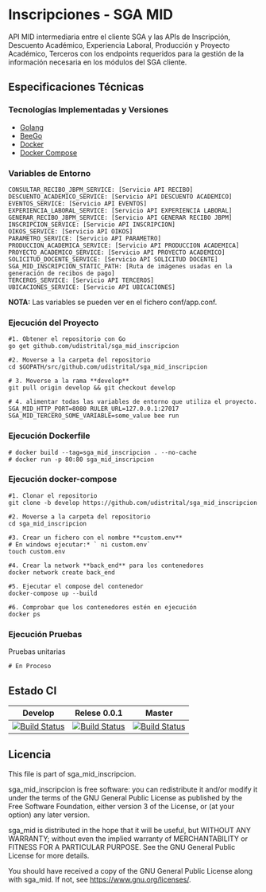 # Inscripciones - SGA MID

API MID intermediaria entre el cliente SGA y las APIs de Inscripción, Descuento Académico, Experiencia Laboral, 
Producción y Proyecto Académico, Terceros con los endpoints requeridos para la gestión de la información necesaria 
en los módulos del SGA cliente.

## Especificaciones Técnicas

### Tecnologías Implementadas y Versiones
* [Golang](https://github.com/udistrital/introduccion_oas/blob/master/instalacion_de_herramientas/golang.md)
* [BeeGo](https://github.com/udistrital/introduccion_oas/blob/master/instalacion_de_herramientas/beego.md)
* [Docker](https://docs.docker.com/engine/install/ubuntu/)
* [Docker Compose](https://docs.docker.com/compose/)

### Variables de Entorno
```shell
CONSULTAR_RECIBO_JBPM_SERVICE: [Servicio API RECIBO]
DESCUENTO_ACADEMICO_SERVICE: [Servicio API DESCUENTO ACADEMICO]
EVENTOS_SERVICE: [Servicio API EVENTOS]
EXPERIENCIA_LABORAL_SERVICE: [Servicio API EXPERIENCIA LABORAL]
GENERAR_RECIBO_JBPM_SERVICE: [Servicio API GENERAR RECIBO JBPM]
INSCRIPCION_SERVICE: [Servicio API INSCRIPCION]
OIKOS_SERVICE: [Servicio API OIKOS]
PARAMETRO_SERVICE: [Servicio API PARAMETRO]
PRODUCCION_ACADEMICA_SERVICE: [Servicio API PRODUCCION ACADEMICA]
PROYECTO_ACADEMICO_SERVICE: [Servicio API PROYECTO ACADEMICO]
SOLICITUD_DOCENTE_SERVICE: [Servicio API SOLICITUD DOCENTE]
SGA_MID_INSCRIPCION_STATIC_PATH: [Ruta de imágenes usadas en la generación de recibos de pago]
TERCEROS_SERVICE: [Servicio API TERCEROS]
UBICACIONES_SERVICE: [Servicio API UBICACIONES]
```
**NOTA:** Las variables se pueden ver en el fichero conf/app.conf.

### Ejecución del Proyecto
```shell
#1. Obtener el repositorio con Go
go get github.com/udistrital/sga_mid_inscripcion

#2. Moverse a la carpeta del repositorio
cd $GOPATH/src/github.com/udistrital/sga_mid_inscripcion

# 3. Moverse a la rama **develop**
git pull origin develop && git checkout develop

# 4. alimentar todas las variables de entorno que utiliza el proyecto.
SGA_MID_HTTP_PORT=8080 RULER_URL=127.0.0.1:27017 SGA_MID_TERCERO_SOME_VARIABLE=some_value bee run
```

### Ejecución Dockerfile
```shell
# docker build --tag=sga_mid_inscripcion . --no-cache
# docker run -p 80:80 sga_mid_inscripcion
```

### Ejecución docker-compose
```shell
#1. Clonar el repositorio
git clone -b develop https://github.com/udistrital/sga_mid_inscripcion

#2. Moverse a la carpeta del repositorio
cd sga_mid_inscripcion

#3. Crear un fichero con el nombre **custom.env**
# En windows ejecutar:* ` ni custom.env`
touch custom.env

#4. Crear la network **back_end** para los contenedores
docker network create back_end

#5. Ejecutar el compose del contenedor
docker-compose up --build

#6. Comprobar que los contenedores estén en ejecución
docker ps
```

### Ejecución Pruebas

Pruebas unitarias
```shell
# En Proceso
```

## Estado CI

| Develop | Relese 0.0.1 | Master |
| -- | -- | -- |
| [![Build Status](https://hubci.portaloas.udistrital.edu.co/api/badges/udistrital/sga_mid_inscripcion/status.svg?ref=refs/heads/develop)](https://hubci.portaloas.udistrital.edu.co/udistrital/sga_mid_inscripcion) | [![Build Status](https://hubci.portaloas.udistrital.edu.co/api/badges/udistrital/sga_mid_inscripcion/status.svg?ref=refs/heads/release/0.0.1)](https://hubci.portaloas.udistrital.edu.co/udistrital/sga_mid_inscripcion) | [![Build Status](https://hubci.portaloas.udistrital.edu.co/api/badges/udistrital/sga_mid_inscripcion/status.svg)](https://hubci.portaloas.udistrital.edu.co/udistrital/sga_mid_inscripcion) |

## Licencia

This file is part of sga_mid_inscripcion.

sga_mid_inscripcion is free software: you can redistribute it and/or modify it under the terms of the GNU General Public License as published by the Free Software Foundation, either version 3 of the License, or (at your option) any later version.

sga_mid is distributed in the hope that it will be useful, but WITHOUT ANY WARRANTY; without even the implied warranty of MERCHANTABILITY or FITNESS FOR A PARTICULAR PURPOSE. See the GNU General Public License for more details.

You should have received a copy of the GNU General Public License along with sga_mid. If not, see https://www.gnu.org/licenses/.
